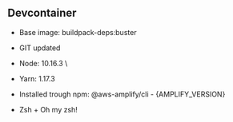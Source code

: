 ## Devcontainer

- Base image: buildpack-deps:buster
- GIT updated
- Node: 10.16.3 \
- Yarn: 1.17.3

- Installed trough npm: @aws-amplify/cli - {AMPLIFY_VERSION}
- Zsh + Oh my zsh!
